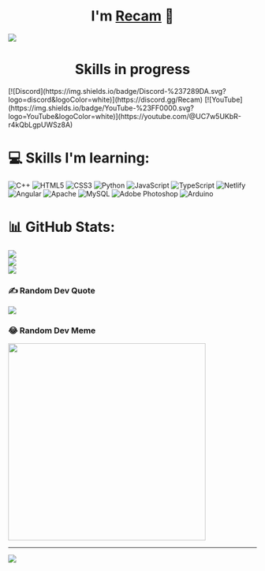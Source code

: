 <div align="center">
<h1 align="center">I'm <a href="https://github.com/RecamFx">Recam</a> 👋</h1>
</div>
<img src="https://i.imgur.com/PKJ0sbz.jpeg">

<h1 align="center">Skills in progress</h1>
[![Discord](https://img.shields.io/badge/Discord-%237289DA.svg?logo=discord&logoColor=white)](https://discord.gg/Recam) [![YouTube](https://img.shields.io/badge/YouTube-%23FF0000.svg?logo=YouTube&logoColor=white)](https://youtube.com/@UC7w5UKbR-r4kQbLgpUWSz8A) 


# 💻 Skills I'm learning:
![C++](https://img.shields.io/badge/c++-%2300599C.svg?style=for-the-badge&logo=c%2B%2B&logoColor=white) ![HTML5](https://img.shields.io/badge/html5-%23E34F26.svg?style=for-the-badge&logo=html5&logoColor=white) ![CSS3](https://img.shields.io/badge/css3-%231572B6.svg?style=for-the-badge&logo=css3&logoColor=white) ![Python](https://img.shields.io/badge/python-3670A0?style=for-the-badge&logo=python&logoColor=ffdd54) ![JavaScript](https://img.shields.io/badge/javascript-%23323330.svg?style=for-the-badge&logo=javascript&logoColor=%23F7DF1E) ![TypeScript](https://img.shields.io/badge/typescript-%23007ACC.svg?style=for-the-badge&logo=typescript&logoColor=white) ![Netlify](https://img.shields.io/badge/netlify-%23000000.svg?style=for-the-badge&logo=netlify&logoColor=#00C7B7) ![Angular](https://img.shields.io/badge/angular-%23DD0031.svg?style=for-the-badge&logo=angular&logoColor=white) ![Apache](https://img.shields.io/badge/apache-%23D42029.svg?style=for-the-badge&logo=apache&logoColor=white) ![MySQL](https://img.shields.io/badge/mysql-%2300000f.svg?style=for-the-badge&logo=mysql&logoColor=white) ![Adobe Photoshop](https://img.shields.io/badge/adobe%20photoshop-%2331A8FF.svg?style=for-the-badge&logo=adobe%20photoshop&logoColor=white) ![Arduino](https://img.shields.io/badge/-Arduino-00979D?style=for-the-badge&logo=Arduino&logoColor=white)
# 📊 GitHub Stats:
![](https://github-readme-stats.vercel.app/api?username=asd&theme=tokyonight&hide_border=true&include_all_commits=false&count_private=false)<br/>
![](https://github-readme-streak-stats.herokuapp.com/?user=asd&theme=tokyonight&hide_border=true)<br/>
![](https://github-readme-stats.vercel.app/api/top-langs/?username=asd&theme=tokyonight&hide_border=true&include_all_commits=false&count_private=false&layout=compact)

### ✍️ Random Dev Quote
![](https://quotes-github-readme.vercel.app/api?type=horizontal&theme=radical)

### 😂 Random Dev Meme
<img src='https://randommeme-five.vercel.app/' style="height: 400px;"/>

---
[![](https://visitcount.itsvg.in/api?id=RecamFx&icon=0&color=0)](https://visitcount.itsvg.in)
